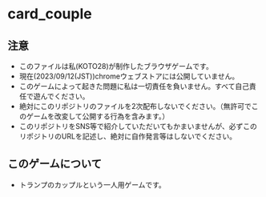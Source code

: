 # card_couple

## 注意

- このファイルは私(KOTO28)が制作したブラウザゲームです。
- 現在(2023/09/12(JST))chromeウェブストアには公開していません。
- このゲームによって起きた問題に私は一切責任を負いません。すべて自己責任で遊んでください。
- 絶対にこのリポジトリのファイルを2次配布しないでください。（無許可でこのゲームを改変して公開する行為を含みます。）
- このリポジトリをSNS等で紹介していただいてもかまいませんが、必ずこのリポジトリのURLを記述し、絶対に自作発言等はしないでください。

## このゲームについて

- トランプのカップルという一人用ゲームです。
